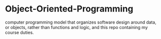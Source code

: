 # Object-Oriented-Programming
computer programming model that organizes software design around data, or objects, rather than functions and logic, and this repo containing my course duties.
